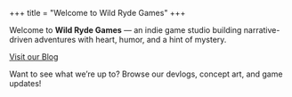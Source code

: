 +++
title = "Welcome to Wild Ryde Games"
+++

Welcome to **Wild Ryde Games** — an indie game studio building narrative-driven adventures with heart, humor, and a hint of mystery.

[Visit our Blog](/posts)

Want to see what we’re up to? Browse our devlogs, concept art, and game updates!